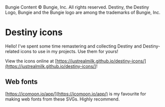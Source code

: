 Bungie Content © Bungie, Inc. All rights reserved. Destiny, the Destiny Logo,
Bungie and the Bungie logo are among the trademarks of Bungie, Inc.

# Destiny icons

Hello! I've spent some time remastering and collecting Destiny and Destiny-related icons to use in my projects. Use them for yours!

View the icons online at [https://justrealmilk.github.io/destiny-icons/](https://justrealmilk.github.io/destiny-icons/)!

## Web fonts

[https://icomoon.io/app/](https://icomoon.io/app/) is my favourite for making web fonts from these SVGs. Highly recommend.
